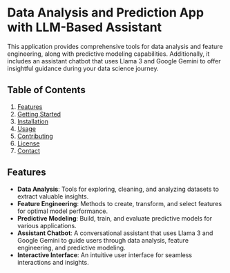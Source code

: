 # Data Analysis and Prediction App with LLM-Based Assistant
This application provides comprehensive tools for data analysis and feature engineering, along with predictive modeling capabilities. Additionally, it includes an assistant chatbot that uses Llama 3 and Google Gemini to offer insightful guidance during your data science journey.

## Table of Contents
1. [Features](#features)
2. [Getting Started](#getting-started)
3. [Installation](#installation)
4. [Usage](#usage)
5. [Contributing](#contributing)
6. [License](#license)
7. [Contact](#contact)

## Features
- **Data Analysis**: Tools for exploring, cleaning, and analyzing datasets to extract valuable insights.
- **Feature Engineering**: Methods to create, transform, and select features for optimal model performance.
- **Predictive Modeling**: Build, train, and evaluate predictive models for various applications.
- **Assistant Chatbot**: A conversational assistant that uses Llama 3 and Google Gemini to guide users through data analysis, feature engineering, and predictive modeling.
- **Interactive Interface**: An intuitive user interface for seamless interactions and insights.

 
